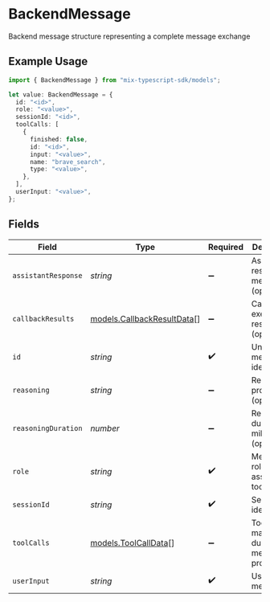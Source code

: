 # BackendMessage

Backend message structure representing a complete message exchange

## Example Usage

```typescript
import { BackendMessage } from "mix-typescript-sdk/models";

let value: BackendMessage = {
  id: "<id>",
  role: "<value>",
  sessionId: "<id>",
  toolCalls: [
    {
      finished: false,
      id: "<id>",
      input: "<value>",
      name: "brave_search",
      type: "<value>",
    },
  ],
  userInput: "<value>",
};
```

## Fields

| Field                                                          | Type                                                           | Required                                                       | Description                                                    |
| -------------------------------------------------------------- | -------------------------------------------------------------- | -------------------------------------------------------------- | -------------------------------------------------------------- |
| `assistantResponse`                                            | *string*                                                       | :heavy_minus_sign:                                             | Assistant's response message (optional)                        |
| `callbackResults`                                              | [models.CallbackResultData](../models/callbackresultdata.md)[] | :heavy_minus_sign:                                             | Callback execution results (optional)                          |
| `id`                                                           | *string*                                                       | :heavy_check_mark:                                             | Unique message identifier                                      |
| `reasoning`                                                    | *string*                                                       | :heavy_minus_sign:                                             | Reasoning process (optional)                                   |
| `reasoningDuration`                                            | *number*                                                       | :heavy_minus_sign:                                             | Reasoning duration in milliseconds (optional)                  |
| `role`                                                         | *string*                                                       | :heavy_check_mark:                                             | Message role (user, assistant, tool)                           |
| `sessionId`                                                    | *string*                                                       | :heavy_check_mark:                                             | Session identifier                                             |
| `toolCalls`                                                    | [models.ToolCallData](../models/toolcalldata.md)[]             | :heavy_minus_sign:                                             | Tool calls made during message processing                      |
| `userInput`                                                    | *string*                                                       | :heavy_check_mark:                                             | User's input message                                           |